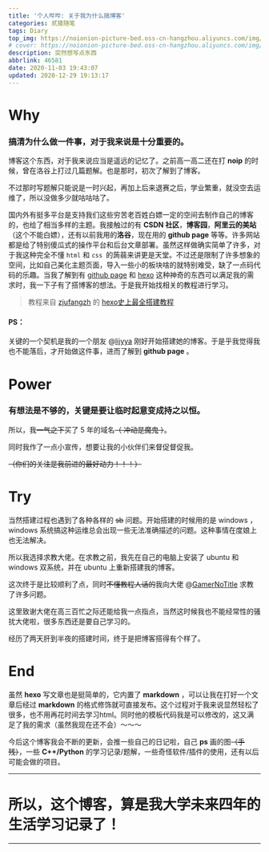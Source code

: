 ```yaml
---
title: '个人哔哔: 关于我为什么搞博客'
categories: 贰猹随笔
tags: Diary
top_img: https://noionion-picture-bed.oss-cn-hangzhou.aliyuncs.com/img/page2.jpg
# cover: https://noionion-picture-bed.oss-cn-hangzhou.aliyuncs.com/img/head.jpg
description: 突然想写点东西
abbrlink: 46581
date: 2020-11-03 19:43:07
updated: 2020-12-29 19:13:17
---
```

# Why

### 搞清为什么做一件事，对于我来说是十分重要的。

博客这个东西，对于我来说应当是遥远的记忆了。之前高一高二还在打 **noip** 的时候，曾在洛谷上打过几篇题解。也是那时，初次了解到了博客。

不过那时写题解只能说是一时兴起，再加上后来退赛之后，学业繁重，就没空去运维了，所以没做多少就咕咕咕了。

国内外有挺多平台是支持我们这些穷苦老百姓白嫖一定的空间去制作自己的博客的，也给了相当多样的主题。我接触过的有 **CSDN 社区**，**博客园**，**阿里云的美站**（这个不能白嫖），还有以前我用的**洛谷**，现在用的 **github page** 等等。许多网站都是给了特别傻瓜式的操作平台和后台文章部署。虽然这样做确实简单了许多，对于我这种完全不懂 `html` 和 `css `的蒟蒻来讲更是天堂。不过还是限制了许多想象的空间，比如自己美化主题页面，导入一些小的板块啥的就特别难受，缺了一点码代码的乐趣。当我了解到有 [github page](https://pages.github.com/) 和 [hexo](https://hexo.io/zh-cn/) 这种神奇的东西可以满足我的需求时，我一下子有了搭博客的想法。于是我开始找相关的教程进行学习。

> 教程来自 [zjufangzh](https://blog.csdn.net/sinat_37781304) 的 [hexo史上最全搭建教程](https://blog.csdn.net/sinat_37781304/article/details/82729029) 

#### PS：

关键的一个契机是我的一个朋友 @[lijyya](http://lijyya.site/) 刚好开始搭建她的博客。于是乎我觉得我也不能落后，才开始做这件事，进而了解到 **github page** 。

# Power

### 有想法是不够的，关键是要让临时起意变成持之以恒。

所以，我~~一气之下~~买了 5 年的域名~~（ 冲动是魔鬼 ）~~。

同时我作了一点小宣传，想要让我的小伙伴们来督促督促我。

~~（你们的关注是我前进的最好动力！！！）~~

# Try

当然搭建过程也遇到了各种各样的 ~~sb~~ 问题。开始搭建的时候用的是 windows ， windows 系统搞这种运维总会出现一些无法准确描述的问题。这种事情在度娘上也无法解决。

所以我选择求教大佬。在求教之前，我先在自己的电脑上安装了 ubuntu 和 windows 双系统，并在 ubuntu 上重新搭建我的博客。

这次终于是比较顺利了点，同时~~不懂教程人话的~~我向大佬 @[GamerNoTitle](https://bili33.top/) 求教了许多问题。

这里致谢大佬在高三百忙之际还能给我一点指点，当然这时候我也不能经常性的骚扰大佬啦，很多东西还是要自己学习的。

经历了两天肝到半夜的搭建时间，终于是把博客搭得有个样了。

# End

虽然 **hexo** 写文章也是挺简单的，它内置了 **markdown** ，可以让我在打好一个文章后经过 **markdown** 的格式修饰就可直接发布。这个过程对于我来说显然轻松了很多，也不用再花时间去学习html。同时他的模板代码我是可以修改的，这又满足了我的需求（虽然我现在还不会）～～～

今后这个博客我会不断的更新，会推一些自己的日记啦，自己 **ps** 画的图~~（手残）~~，一些 **C++/Python** 的学习记录/题解，一些奇怪软件/插件的使用，还有以后可能会做的项目。

--------

# 所以，这个博客，算是我大学未来四年的生活学习记录了！

--------
